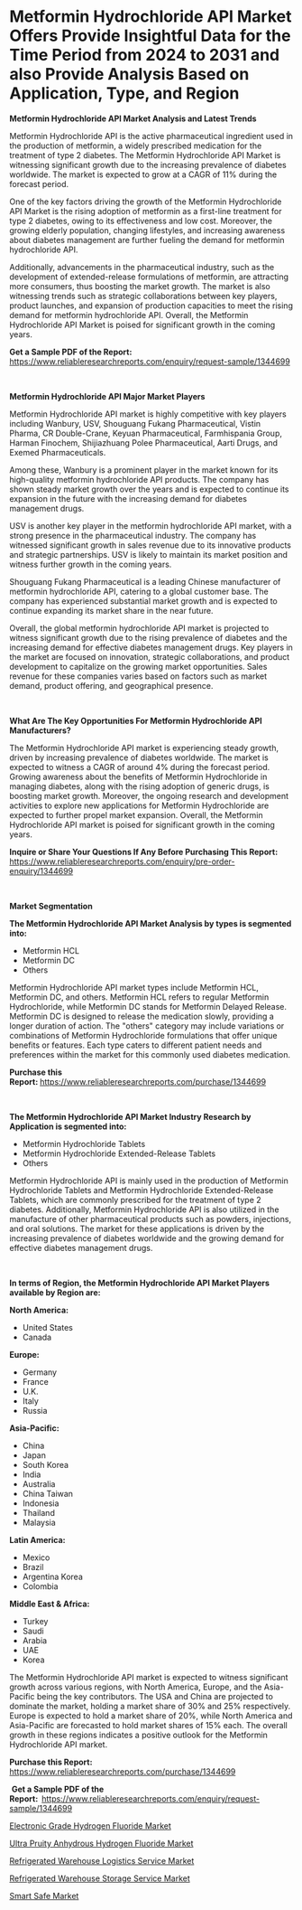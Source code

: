 <p><h1>Metformin Hydrochloride API Market Offers Provide Insightful Data for the Time Period from 2024 to 2031 and also Provide Analysis Based on Application, Type, and Region</h1></p><p><strong>Metformin Hydrochloride API Market Analysis and Latest Trends</strong></p>
<p><p>Metformin Hydrochloride API is the active pharmaceutical ingredient used in the production of metformin, a widely prescribed medication for the treatment of type 2 diabetes. The Metformin Hydrochloride API Market is witnessing significant growth due to the increasing prevalence of diabetes worldwide. The market is expected to grow at a CAGR of 11% during the forecast period.</p><p>One of the key factors driving the growth of the Metformin Hydrochloride API Market is the rising adoption of metformin as a first-line treatment for type 2 diabetes, owing to its effectiveness and low cost. Moreover, the growing elderly population, changing lifestyles, and increasing awareness about diabetes management are further fueling the demand for metformin hydrochloride API.</p><p>Additionally, advancements in the pharmaceutical industry, such as the development of extended-release formulations of metformin, are attracting more consumers, thus boosting the market growth. The market is also witnessing trends such as strategic collaborations between key players, product launches, and expansion of production capacities to meet the rising demand for metformin hydrochloride API. Overall, the Metformin Hydrochloride API Market is poised for significant growth in the coming years.</p></p>
<p><strong>Get a Sample PDF of the Report:&nbsp;</strong> <a href="https://www.reliableresearchreports.com/enquiry/request-sample/1344699">https://www.reliableresearchreports.com/enquiry/request-sample/1344699</a></p>
<p>&nbsp;</p>
<p><strong>Metformin Hydrochloride API Major Market Players</strong></p>
<p><p>Metformin Hydrochloride API market is highly competitive with key players including Wanbury, USV, Shouguang Fukang Pharmaceutical, Vistin Pharma, CR Double-Crane, Keyuan Pharmaceutical, Farmhispania Group, Harman Finochem, Shijiazhuang Polee Pharmaceutical, Aarti Drugs, and Exemed Pharmaceuticals.</p><p>Among these, Wanbury is a prominent player in the market known for its high-quality metformin hydrochloride API products. The company has shown steady market growth over the years and is expected to continue its expansion in the future with the increasing demand for diabetes management drugs.</p><p>USV is another key player in the metformin hydrochloride API market, with a strong presence in the pharmaceutical industry. The company has witnessed significant growth in sales revenue due to its innovative products and strategic partnerships. USV is likely to maintain its market position and witness further growth in the coming years.</p><p>Shouguang Fukang Pharmaceutical is a leading Chinese manufacturer of metformin hydrochloride API, catering to a global customer base. The company has experienced substantial market growth and is expected to continue expanding its market share in the near future.</p><p>Overall, the global metformin hydrochloride API market is projected to witness significant growth due to the rising prevalence of diabetes and the increasing demand for effective diabetes management drugs. Key players in the market are focused on innovation, strategic collaborations, and product development to capitalize on the growing market opportunities. Sales revenue for these companies varies based on factors such as market demand, product offering, and geographical presence.</p></p>
<p>&nbsp;</p>
<p><strong>What Are The Key Opportunities For Metformin Hydrochloride API Manufacturers?</strong></p>
<p><p>The Metformin Hydrochloride API market is experiencing steady growth, driven by increasing prevalence of diabetes worldwide. The market is expected to witness a CAGR of around 4% during the forecast period. Growing awareness about the benefits of Metformin Hydrochloride in managing diabetes, along with the rising adoption of generic drugs, is boosting market growth. Moreover, the ongoing research and development activities to explore new applications for Metformin Hydrochloride are expected to further propel market expansion. Overall, the Metformin Hydrochloride API market is poised for significant growth in the coming years.</p></p>
<p><strong>Inquire or Share Your Questions If Any Before Purchasing This Report:</strong> <a href="https://www.reliableresearchreports.com/enquiry/pre-order-enquiry/1344699">https://www.reliableresearchreports.com/enquiry/pre-order-enquiry/1344699</a></p>
<p>&nbsp;</p>
<p><strong>Market Segmentation</strong></p>
<p><strong>The Metformin Hydrochloride API Market Analysis by types is segmented into:</strong></p>
<p><ul><li>Metformin HCL</li><li>Metformin DC</li><li>Others</li></ul></p>
<p><p>Metformin Hydrochloride API market types include Metformin HCL, Metformin DC, and others. Metformin HCL refers to regular Metformin Hydrochloride, while Metformin DC stands for Metformin Delayed Release. Metformin DC is designed to release the medication slowly, providing a longer duration of action. The "others" category may include variations or combinations of Metformin Hydrochloride formulations that offer unique benefits or features. Each type caters to different patient needs and preferences within the market for this commonly used diabetes medication.</p></p>
<p><strong>Purchase this Report:&nbsp;</strong><a href="https://www.reliableresearchreports.com/purchase/1344699">https://www.reliableresearchreports.com/purchase/1344699</a></p>
<p>&nbsp;</p>
<p><strong>The Metformin Hydrochloride API Market Industry Research by Application is segmented into:</strong></p>
<p><ul><li>Metformin Hydrochloride Tablets</li><li>Metformin Hydrochloride Extended-Release Tablets</li><li>Others</li></ul></p>
<p><p>Metformin Hydrochloride API is mainly used in the production of Metformin Hydrochloride Tablets and Metformin Hydrochloride Extended-Release Tablets, which are commonly prescribed for the treatment of type 2 diabetes. Additionally, Metformin Hydrochloride API is also utilized in the manufacture of other pharmaceutical products such as powders, injections, and oral solutions. The market for these applications is driven by the increasing prevalence of diabetes worldwide and the growing demand for effective diabetes management drugs.</p></p>
<p>&nbsp;</p>
<p><strong>In terms of Region, the Metformin Hydrochloride API Market Players available by Region are:</strong></p>
<p>
    <p> <strong> North America: </strong>
        <ul>
            <li>United States</li>
            <li>Canada</li>
        </ul>
        </p> 
    <p> <strong> Europe: </strong>
        <ul>
            <li>Germany</li>
            <li>France</li>
            <li>U.K.</li>
            <li>Italy</li>
            <li>Russia</li>
        </ul>
        </p> 
    <p> <strong> Asia-Pacific: </strong>
        <ul>
            <li>China</li>
            <li>Japan</li>
            <li>South Korea</li>
            <li>India</li>
            <li>Australia</li>
            <li>China Taiwan</li>
            <li>Indonesia</li>
            <li>Thailand</li>
            <li>Malaysia</li>
        </ul>
        </p> 
    <p> <strong> Latin America: </strong>
        <ul>
            <li>Mexico</li>
            <li>Brazil</li>
            <li>Argentina Korea</li>
            <li>Colombia</li>
        </ul>
        </p> 
    <p> <strong> Middle East & Africa: </strong>
        <ul>
            <li>Turkey</li>
            <li>Saudi</li>
            <li>Arabia</li>
            <li>UAE</li>
            <li>Korea</li>
        </ul>
    </p>
    </p>
<p><p>The Metformin Hydrochloride API market is expected to witness significant growth across various regions, with North America, Europe, and the Asia-Pacific being the key contributors. The USA and China are projected to dominate the market, holding a market share of 30% and 25% respectively. Europe is expected to hold a market share of 20%, while North America and Asia-Pacific are forecasted to hold market shares of 15% each. The overall growth in these regions indicates a positive outlook for the Metformin Hydrochloride API market.</p></p>
<p><strong>Purchase this Report: </strong><a href="https://www.reliableresearchreports.com/purchase/1344699">https://www.reliableresearchreports.com/purchase/1344699</a></p>
<p>&nbsp;<strong>Get a Sample PDF of the Report:&nbsp;&nbsp;</strong><a href="https://www.reliableresearchreports.com/enquiry/request-sample/1344699">https://www.reliableresearchreports.com/enquiry/request-sample/1344699</a></p>
<p><strong></strong></p>
<p><p><a href="https://github.com/prosalinda88/Market-Research-Report-List-3/blob/main/electronic-grade-hydrogen-fluoride-market.md">Electronic Grade Hydrogen Fluoride Market</a></p><p><a href="https://github.com/NorbertYates/Market-Research-Report-List-3/blob/main/ultra-pruity-anhydrous-hydrogen-fluoride-market.md">Ultra Pruity Anhydrous Hydrogen Fluoride Market</a></p><p><a href="https://issuu.com/reportprime-2/docs/refrigerated-warehouse-logistics-service-market-si">Refrigerated Warehouse Logistics Service Market</a></p><p><a href="https://issuu.com/reportprime-2/docs/refrigerated-warehouse-storage-service-market-size">Refrigerated Warehouse Storage Service Market</a></p><p><a href="https://medium.com/@jerrodhilll68/smart-safe-market-the-key-to-successful-business-strategy-forecast-till-2031-262f517613b6">Smart Safe Market</a></p></p>